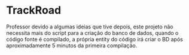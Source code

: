 # TrackRoad
Professor devido a algumas ideias que tive depois, este projeto não necessita mais do script para a criação do banco de dados, quando o código fonte é compilado, a própria entity do código irá criar o BD após aproximadamente 5 minutos da primeira compilação.
